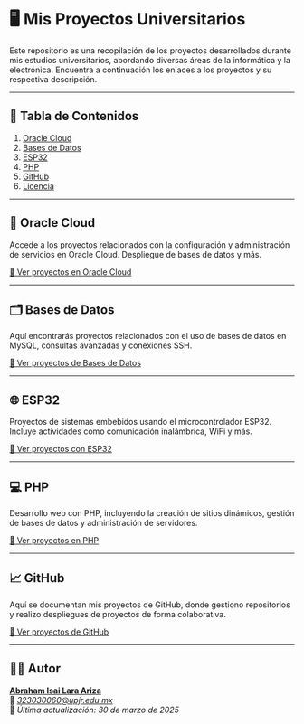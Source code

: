 # 🖥️ Mis Proyectos Universitarios

Este repositorio es una recopilación de los proyectos desarrollados durante mis estudios universitarios, abordando diversas áreas de la informática y la electrónica. Encuentra a continuación los enlaces a los proyectos y su respectiva descripción.

---

## 🔹 Tabla de Contenidos

1. [Oracle Cloud](#oracle-cloud)
2. [Bases de Datos](#bases-de-datos)
3. [ESP32](#esp32)
4. [PHP](#php)
5. [GitHub](#github)
6. [Licencia](#licencia)

---

## 🚀 Oracle Cloud

Accede a los proyectos relacionados con la configuración y administración de servicios en Oracle Cloud. Despliegue de bases de datos y más.

[🔗 Ver proyectos en Oracle Cloud](https://github.com/ahmAriza01/ReadMi.md/blob/main/Oracle%20Cloud/README.md)

---

## 🗂️ Bases de Datos

Aquí encontrarás proyectos relacionados con el uso de bases de datos en MySQL, consultas avanzadas y conexiones SSH.

[🔗 Ver proyectos de Bases de Datos](https://github.com/ahmAriza01/ReadMi.md/blob/main/Base%20de%20Datos/README.md)

---

## 🌐 ESP32

Proyectos de sistemas embebidos usando el microcontrolador ESP32. Incluye actividades como comunicación inalámbrica, WiFi y más.

[🔗 Ver proyectos con ESP32](https://github.com/ahmAriza01/ReadMi.md/blob/main/Actividades%20con%20ESP32/README.md)

---

## 💻 PHP

Desarrollo web con PHP, incluyendo la creación de sitios dinámicos, gestión de bases de datos y administración de servidores.

[🔗 Ver proyectos en PHP](https://github.com/ahmAriza01/ReadMi.md/blob/main/Actividades%20de%20PHP/README.md)

---

## 📈 GitHub

Aquí se documentan mis proyectos de GitHub, donde gestiono repositorios y realizo despliegues de proyectos de forma colaborativa.

[🔗 Ver proyectos de GitHub](https://github.com/ahmAriza01/ReadMi.md/blob/main/Github/README.md)

---

## 🧑‍💻 Autor

**[Abraham Isai Lara Ariza](https://github.com/ahmAriza01)**  
📧 *323030060@upjr.edu.mx*  
📅 *Última actualización: 30 de marzo de 2025*
